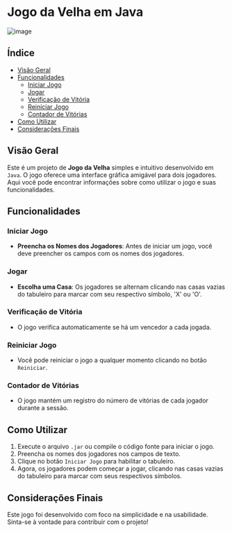 # Jogo da Velha em Java

![image](https://github.com/GiulianoVianna/JogoDaVelha_Java/assets/101942554/bd172436-9c4f-4d23-a259-76141106e82c)


## Índice

- [Visão Geral](#visão-geral)
- [Funcionalidades](#funcionalidades)
  - [Iniciar Jogo](#iniciar-jogo)
  - [Jogar](#jogar)
  - [Verificação de Vitória](#verificação-de-vitória)
  - [Reiniciar Jogo](#reiniciar-jogo)
  - [Contador de Vitórias](#contador-de-vitórias)
- [Como Utilizar](#como-utilizar)
- [Considerações Finais](#considerações-finais)

## Visão Geral

Este é um projeto de **Jogo da Velha** simples e intuitivo desenvolvido em `Java`. O jogo oferece uma interface gráfica amigável para dois jogadores. Aqui você pode encontrar informações sobre como utilizar o jogo e suas funcionalidades.

## Funcionalidades

### Iniciar Jogo

- **Preencha os Nomes dos Jogadores**: 
  Antes de iniciar um jogo, você deve preencher os campos com os nomes dos jogadores.
  
### Jogar

- **Escolha uma Casa**: 
  Os jogadores se alternam clicando nas casas vazias do tabuleiro para marcar com seu respectivo símbolo, 'X' ou 'O'.

### Verificação de Vitória

- O jogo verifica automaticamente se há um vencedor a cada jogada.

### Reiniciar Jogo

- Você pode reiniciar o jogo a qualquer momento clicando no botão `Reiniciar`.

### Contador de Vitórias

- O jogo mantém um registro do número de vitórias de cada jogador durante a sessão.

## Como Utilizar

1. Execute o arquivo `.jar` ou compile o código fonte para iniciar o jogo.
2. Preencha os nomes dos jogadores nos campos de texto.
3. Clique no botão `Iniciar Jogo` para habilitar o tabuleiro.
4. Agora, os jogadores podem começar a jogar, clicando nas casas vazias do tabuleiro para marcar com seus respectivos símbolos.

## Considerações Finais

Este jogo foi desenvolvido com foco na simplicidade e na usabilidade. Sinta-se à vontade para contribuir com o projeto!

